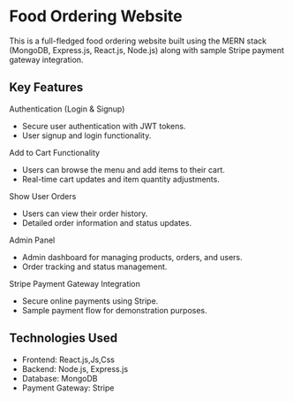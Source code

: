 
# Food Ordering Website

This is a full-fledged food ordering website built using the MERN stack (MongoDB, Express.js, React.js, Node.js) along with sample Stripe payment gateway integration.




## Key Features

Authentication (Login & Signup)
- Secure user authentication with JWT tokens.
- User signup and login functionality.

Add to Cart Functionality
- Users can browse the menu and add items to their cart.
- Real-time cart updates and item quantity adjustments.

Show User Orders
- Users can view their order history.
- Detailed order information and status updates.

Admin Panel
- Admin dashboard for managing products, orders, and users.
- Order tracking and status management.

Stripe Payment Gateway Integration
- Secure online payments using Stripe.
- Sample payment flow for demonstration purposes.

## Technologies Used

- Frontend: React.js,Js,Css
- Backend: Node.js, Express.js
- Database: MongoDB
- Payment Gateway: Stripe


